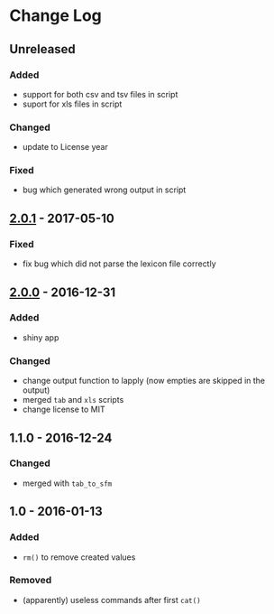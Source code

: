 # Change Log

## Unreleased
### Added
- support for both csv and tsv files in script
- suport for xls files in script

### Changed
- update to License year

### Fixed
- bug which generated wrong output in script

## [2.0.1] - 2017-05-10
### Fixed
- fix bug which did not parse the lexicon file correctly

## [2.0.0] - 2016-12-31
### Added
- shiny app

### Changed
- change output function to lapply (now empties are skipped in the output)
- merged `tab` and `xls` scripts
- change license to MIT

## 1.1.0 -  2016-12-24
### Changed
- merged with `tab_to_sfm`

## 1.0 - 2016-01-13
### Added
- `rm()` to remove created values

### Removed
- (apparently) useless commands after first `cat()`


[2.0.1]: https://github.com/stefanocoretta/sfm-exporter/compare/v2.0.0...v2.0.1
[2.0.0]: https://github.com/stefanocoretta/sfm-exporter/compare/v1.1.0...v2.0.0
